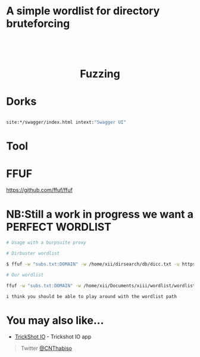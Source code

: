 # A simple wordlist for directory bruteforcing 

<h1 align="center">
  <br>

 Fuzzing
  <br>
</h1>

# Dorks

```bash

site:*/swagger/index.html intext:"Swagger UI"

```
# Tool

# FFUF 
 https://github.com/ffuf/ffuf


# NB:Still a work in progress we want a PERFECT WORDLIST

```bash
# Usage with a burpsuite proxy

# Dirbuster wordlist

$ ffuf -w "subs.txt:DOMAIN" -w /home/xii/dirsearch/db/dicc.txt -u https://DOMAIN/FUZZ -t 400 -o ffuzresults2.txt -replay-proxy http://127.0.0.1:8080

# Our wordlist

ffuf -w "subs.txt:DOMAIN" -w /home/xii/Documents/xiii/wordlist/wordlist.txt -u https://DOMAIN/FUZZ -t 400 -o ffuzresults2.txt -replay-proxy http://127.0.0.1:8080

i think you should be able to play around with the wordlist path 

```


# You may also like...

- [TrickShot  IO](https://github.com/Thabisoc123/Trickshot) - Trickshot IO app


> Twitter [@CNThabiso](https://twitter.com/CNThabiso)
